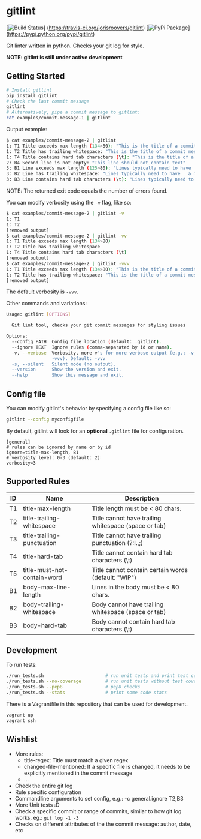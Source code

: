 # gitlint

[![Build Status](https://travis-ci.org/jorisroovers/gitlint.svg?branch=master)]
(https://travis-ci.org/jorisroovers/gitlint)
[![PyPi Package](https://img.shields.io/pypi/v/gitlint.png)]
(https://pypi.python.org/pypi/gitlint)

Git linter written in python. Checks your git log for style.

**NOTE: gitlint is still under active development**

## Getting Started ##
```bash
# Install gitlint
pip install gitlint
# Check the last commit message
gitlint
# Alternatively, pipe a commit message to gitlint:
cat examples/commit-message-1 | gitlint
```

Output example:
```bash
$ cat examples/commit-message-2 | gitlint
1: T1 Title exceeds max length (134>80): "This is the title of a commit message that 	is over 80 characters and contains hard tabs and trailing whitespace and the word wiping  "
1: T2 Title has trailing whitespace: "This is the title of a commit message that 	is over 80 characters and contains hard tabs and trailing whitespace and the word wiping  "
1: T4 Title contains hard tab characters (\t): "This is the title of a commit message that 	is over 80 characters and contains hard tabs and trailing whitespace and the word wiping  "
2: B4 Second line is not empty: "This line should not contain text"
3: B1 Line exceeds max length (125>80): "Lines typically need to have 	a max length, meaning that they can't exceed a preset number of characters, usually 80 or 120. "
3: B2 Line has trailing whitespace: "Lines typically need to have 	a max length, meaning that they can't exceed a preset number of characters, usually 80 or 120. "
3: B3 Line contains hard tab characters (\t): "Lines typically need to have 	a max length, meaning that they can't exceed a preset number of characters, usually 80 or 120. "
```
NOTE: The returned exit code equals the number of errors found.

You can modify verbosity using the ```-v``` flag, like so:
```bash
$ cat examples/commit-message-2 | gitlint -v
1: T1
1: T2
[removed output]
$ cat examples/commit-message-2 | gitlint -vv
1: T1 Title exceeds max length (134>80)
1: T2 Title has trailing whitespace
1: T4 Title contains hard tab characters (\t)
[removed output]
$ cat examples/commit-message-2 | gitlint -vvv
1: T1 Title exceeds max length (134>80): "This is the title of a commit message that 	is over 80 characters and contains hard tabs and trailing whitespace and the word wiping  "
1: T2 Title has trailing whitespace: "This is the title of a commit message that 	is over 80 characters and contains hard tabs and trailing whitespace and the word wiping  "
[removed output]
```
The default verbosity is ```-vvv```.

Other commands and variations:

```bash
Usage: gitlint [OPTIONS]

  Git lint tool, checks your git commit messages for styling issues

Options:
  --config PATH  Config file location (default: .gitlint).
  --ignore TEXT  Ignore rules (comma-separated by id or name).
  -v, --verbose  Verbosity, more v's for more verbose output (e.g.: -v, -vv,
                 -vvv). Default: -vvv
  -s, --silent   Silent mode (no output).
  --version      Show the version and exit.
  --help         Show this message and exit.
```


## Config file ##

You can modify gitlint's behavior by specifying a config file like so: 
```bash
gitlint --config myconfigfile 
```
By default, gitlint will look for an **optional** ```.gitlint``` file for configuration.

```
[general]
# rules can be ignored by name or by id
ignore=title-max-length, B1
# verbosity level: 0-3 (default: 2)
verbosity=3
```

## Supported Rules ##

ID    | Name                | Description
------|-----------------------------|----------------------------------------------------
T1    | title-max-length            | Title length must be &lt; 80 chars.
T2    | title-trailing-whitespace   | Title cannot have trailing whitespace (space or tab)
T3    | title-trailing-punctuation  | Title cannot have trailing punctuation (?:!.,;)
T4    | title-hard-tab              | Title cannot contain hard tab characters (\t)
T5    | title-must-not-contain-word | Title cannot contain certain words (default: "WIP")
B1    | body-max-line-length        | Lines in the body must be &lt; 80 chars.            
B2    | body-trailing-whitespace    | Body cannot have trailing whitespace (space or tab)
B3    | body-hard-tab               | Body cannot contain hard tab characters (\t)

## Development ##

To run tests:
```bash
./run_tests.sh                       # run unit tests and print test coverage
./run_tests.sh --no-coverage         # run unit tests without test coverage
./run_tests.sh --pep8                # pep8 checks
./run_tests.sh --stats               # print some code stats
```

There is a Vagrantfile in this repository that can be used for development.
```bash
vagrant up
vagrant ssh
```

## Wishlist ##
- More rules: 
    - title-regex: Title must match a given regex
    - changed-file-mentioned: If a specific file is changed, it needs to be explicitly mentioned in the commit message
    - ...
- Check the entire git log
- Rule specific configuration
- Commandline arguments to set config, e.g.: -c general.ignore T2,B3
- More Unit tests :D
- Check a specific commit or range of commits, similar to how git log works, eg.: ```git log -1 -3```
- Checks on different attributes of the the commit message: author, date, etc
